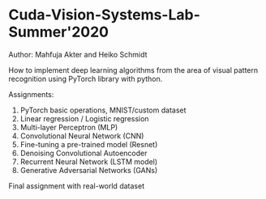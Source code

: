 # Cuda-Vision-Systems-Lab-Summer'2020
Author: Mahfuja Akter and Heiko Schmidt

How to implement deep learning algorithms from the area
of visual pattern recognition using PyTorch library with python.

Assignments:
1. PyTorch basic operations, MNIST/custom dataset
2. Linear regression / Logistic regression
3. Multi-layer Perceptron (MLP)
4. Convolutional Neural Network (CNN)
5. Fine-tuning a pre-trained model (Resnet)
6. Denoising Convolutional Autoencoder
7. Recurrent Neural Network (LSTM model)
8. Generative Adversarial Networks (GANs)

Final assignment with real-world dataset
